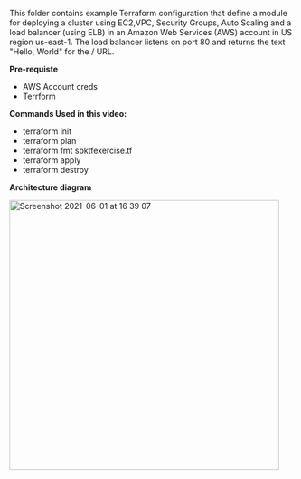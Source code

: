 
This folder contains example Terraform configuration that define a module for deploying a cluster using EC2,VPC, Security Groups, Auto Scaling and a load balancer (using ELB) in an Amazon Web Services (AWS) account in US region us-east-1. The load balancer listens on port 80 and returns the text "Hello, World" for the / URL.

**Pre-requiste**

  - AWS Account creds
  - Terrform

**Commands Used in this video:**

  - terraform init 
  - terraform plan 
  - terraform fmt sbktfexercise.tf 
  - terraform apply 
  - terraform destroy

**Architecture diagram**

<img width="477" alt="Screenshot 2021-06-01 at 16 39 07" src="https://user-images.githubusercontent.com/52453070/120351713-01095980-c2f8-11eb-8087-de1c0ca1f1f5.png">
